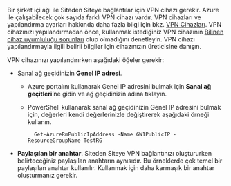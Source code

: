Bir şirket içi ağı ile Siteden Siteye bağlantılar için VPN cihazı gerekir. Azure ile çalışabilecek çok sayıda farklı VPN cihazı vardır. VPN cihazları ve yapılandırma ayarları hakkında daha fazla bilgi için bkz. [VPN Cihazları](../articles/vpn-gateway/vpn-gateway-about-vpn-devices.md). VPN cihazınızı yapılandırmadan önce, kullanmak istediğiniz VPN cihazının [Bilinen cihaz uyumluluğu sorunları](../articles/vpn-gateway/vpn-gateway-about-vpn-devices.md#known) olup olmadığını denetleyin. VPN cihazı yapılandırmayla ilgili belirli bilgiler için cihazınızın üreticisine danışın.

VPN cihazınızı yapılandırırken aşağıdaki öğeler gerekir:

- Sanal ağ geçidinizin **Genel IP adresi**.

    -  Azure portalını kullanarak Genel IP adresini bulmak için **Sanal ağ geçitleri**’ne gidin ve ağ geçidinizin adına tıklayın. 

    - PowerShell kullanarak sanal ağ geçidinizin Genel IP adresini bulmak için, değerleri kendi değerlerinizle değiştirerek aşağıdaki örneği kullanın.

            Get-AzureRmPublicIpAddress -Name GW1PublicIP -ResourceGroupName TestRG
- **Paylaşılan bir anahtar**. Siteden Siteye VPN bağlantınızı oluştururken belirteceğiniz paylaşılan anahtarın aynısıdır. Bu örneklerde çok temel bir paylaşılan anahtar kullanılır. Kullanmak için daha karmaşık bir anahtar oluşturmanız gerekir.




